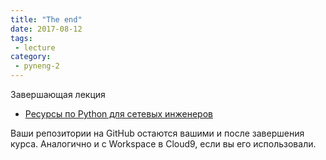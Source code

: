 ```yaml
---
title: "The end"
date: 2017-08-12
tags:
 - lecture
category:
 - pyneng-2
---
```


Завершающая лекция

* [Ресурсы по Python для сетевых инженеров](https://natenka.github.io/pyneng-resources/)

Ваши репозитории на GitHub остаются вашими и после завершения курса.
Аналогично и с Workspace в Cloud9, если вы его использовали.

